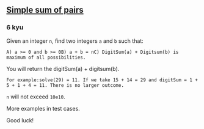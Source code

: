 <h2><a href=https://www.codewars.com/kata/5bc027fccd4ec86c840000b7/train/java target="_blank">Simple sum of pairs</a></h2><h3>6 kyu</h3><p>Given an integer <code>n</code>, find two integers <code>a</code> and <code>b</code> such that:</p><pre><code class="language-Pearl">A) a &gt;= 0 and b &gt;= 0B) a + b = nC) DigitSum(a) + Digitsum(b) is maximum of all possibilities.  </code></pre><p>You will return the digitSum(a) + digitsum(b). </p><pre><code>For example:solve(29) = 11. If we take 15 + 14 = 29 and digitSum = 1 + 5 + 1 + 4 = 11. There is no larger outcome.</code></pre><p><code>n</code> will not exceed <code>10e10</code>.</p><p>More examples in test cases. </p><p>Good luck!</p>